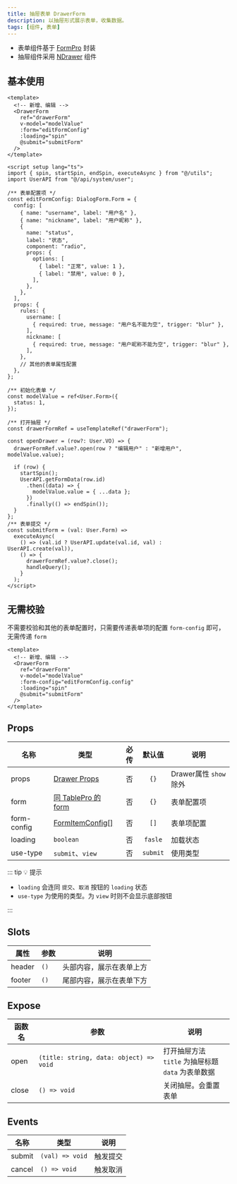 ```yaml
---
title: 抽屉表单 DrawerForm
description: 以抽屉形式展示表单，收集数据。
tags: [组件, 表单]
---
```


- 表单组件基于 [FormPro](/components/form-pro) 封装
- 抽屉组件采用 [NDrawer](https://www.naiveui.com/zh-CN/os-theme/components/drawer) 组件

## 基本使用

```vue [vue]
<template>
  <!-- 新增、编辑 -->
  <DrawerForm
    ref="drawerForm"
    v-model="modelValue"
    :form="editFormConfig"
    :loading="spin"
    @submit="submitForm"
  />
</template>

<script setup lang="ts">
import { spin, startSpin, endSpin, executeAsync } from "@/utils";
import UserAPI from "@/api/system/user";

/** 表单配置项 */
const editFormConfig: DialogForm.Form = {
  config: [
    { name: "username", label: "用户名" },
    { name: "nickname", label: "用户昵称" },
    {
      name: "status",
      label: "状态",
      component: "radio",
      props: {
        options: [
          { label: "正常", value: 1 },
          { label: "禁用", value: 0 },
        ],
      },
    },
  ],
  props: {
    rules: {
      username: [
        { required: true, message: "用户名不能为空", trigger: "blur" },
      ],
      nickname: [
        { required: true, message: "用户昵称不能为空", trigger: "blur" },
      ],
    },
    // 其他的表单属性配置
  },
};

/** 初始化表单 */
const modelValue = ref<User.Form>({
  status: 1,
});

/** 打开抽屉 */
const drawerFormRef = useTemplateRef("drawerForm");

const openDrawer = (row?: User.VO) => {
  drawerFormRef.value?.open(row ? "编辑用户" : "新增用户", modelValue.value);

  if (row) {
    startSpin();
    UserAPI.getFormData(row.id)
      .then((data) => {
        modelValue.value = { ...data };
      })
      .finally(() => endSpin());
  }
};
/** 表单提交 */
const submitForm = (val: User.Form) =>
  executeAsync(
    () => (val.id ? UserAPI.update(val.id, val) : UserAPI.create(val)),
    () => {
      drawerFormRef.value?.close();
      handleQuery();
    }
  );
</script>
```

## 无需校验

不需要校验和其他的表单配置时，只需要传递表单项的配置 `form-config` 即可，无需传递 `form`

```vue [vue]
<template>
  <!-- 新增、编辑 -->
  <DrawerForm
    ref="drawerForm"
    v-model="modelValue"
    :form-config="editFormConfig.config"
    :loading="spin"
    @submit="submitForm"
  />
</template>
```

## Props

| 名称 | 类型 | 必传 | 默认值 | 说明 |
| --- | --- | :--: | :--: | --- |
| props | [Drawer Props](https://www.naiveui.com/zh-CN/os-theme/components/drawer#Drawer-Props) | 否 | `{}` | Drawer属性 `show` 除外 |
| form | [同 TablePro 的 form](/components/table-pro#formpro-props) | 否 | `{}` | 表单配置项 |
| form-config | [FormItemConfig[]](/components/form-pro#formitemconfig) | 否 | `[]` | 表单项配置 |
| loading | `boolean` | 否 | `fasle` | 加载状态 |
| use-type | `submit`、`view` | 否 | `submit` | 使用类型 |

::: tip 💡 提示

- `loading` 会连同 `提交`、`取消` 按钮的 `loading` 状态
- `use-type` 为使用的类型。为 `view` 时则不会显示底部按钮

:::

## Slots

| 属性 | 参数 | 说明 |
| --- | --- | --- |
| header | `()` | 头部内容，展示在表单上方 |
| footer | `()` | 尾部内容，展示在表单下方 |

## Expose

| 函数名 | 参数 | 说明 |
| --- | --- | --- |
| open | `(title: string, data: object) => void` | 打开抽屉方法<br />`title` 为抽屉标题<br />`data` 为表单数据 |
| close | `() => void` | 关闭抽屉。会重置表单 |

## Events

| 名称 | 类型 | 说明 |
| --- | --- | --- |
| submit | `(val) => void` | 触发提交 |
| cancel | `() => void` | 触发取消 |
